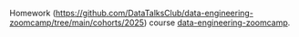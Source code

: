 Homework (https://github.com/DataTalksClub/data-engineering-zoomcamp/tree/main/cohorts/2025)
course [data-engineering-zoomcamp](https://github.com/DataTalksClub/data-engineering-zoomcamp).
